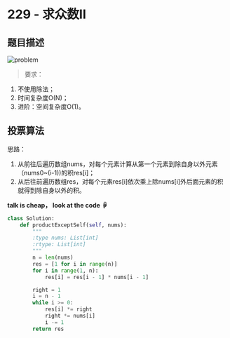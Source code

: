 # 229 - 求众数II

## 题目描述
![problem](images/229.png)


>要求：  
1. 不使用除法；
2. 时间复杂度O(N)；
3. 进阶：空间复杂度O(1)。 

## 投票算法
思路：  
1. 从前往后遍历数组nums，对每个元素计算从第一个元素到除自身以外元素（nums0~(i-1))的积res[i]；
2. 从后往前遍历数组res，对每个元素res[i]依次乘上除nums[i]外后面元素的积就得到除自身以外的积。

**talk is cheap， look at the code ☟**

```python
class Solution:
    def productExceptSelf(self, nums):
        """
        :type nums: List[int]
        :rtype: List[int]
        """
        n = len(nums)
        res = [1 for i in range(n)]
        for i in range(1, n):
            res[i] = res[i - 1] * nums[i - 1]

        right = 1
        i = n - 1
        while i >= 0:
            res[i] *= right
            right *= nums[i]
            i -= 1
        return res
```